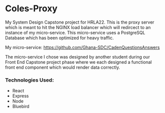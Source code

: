 # Coles-Proxy

My System Design Capstone project for HRLA22. This is the proxy server which is meant to hit the NGINX load balancer which will redircect to an instance of my micro-service. This micro-service uses a PostgreSQL Database which has been optimized for heavy traffic.

My micro-service:
https://github.com/Ghana-SDC/CadenQuestionsAnswers

The micro-service I chose was designed by another student during our Front End Capstone project phase where we each designed a functional front end component which would render data correctly.

### Technologies Used:

- React
- Express
- Node
- Bluebird

